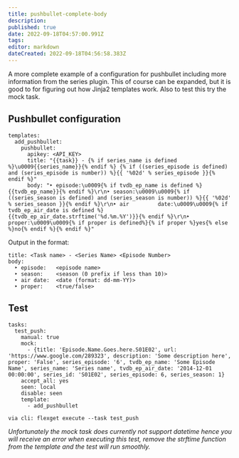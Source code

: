 ```yaml
---
title: pushbullet-complete-body
description: 
published: true
date: 2022-09-18T04:57:00.991Z
tags: 
editor: markdown
dateCreated: 2022-09-18T04:56:58.383Z
---
```


A more complete example of a configuration for pushbullet including more information from the series plugin. This of course can be expanded, but it is good to for figuring out how Jinja2 templates work. Also to test this try the mock task.

## Pushbullet configuration
```
templates:
  add_pushbullet:
    pushbullet:
      apikey: <API_KEY>
      title: "{{task}} - {% if series_name is defined %}\u0009{{series_name}}{% endif %} {% if ((series_episode is defined) and (series_episode is number)) %}{{ '%02d' % series_episode }}{% endif %}"
      body: "‣ episode:\u0009{% if tvdb_ep_name is defined %}{{tvdb_ep_name}}{% endif %}\r\n‣ season:\u0009\u0009{% if ((series_season is defined) and (series_season is number)) %}{{ '%02d' % series_season }}{% endif %}\r\n‣ air         date:\u0009\u0009{% if tvdb_ep_air_date is defined %}{{tvdb_ep_air_date.strftime('%d.%m.%Y')}}{% endif %}\r\n‣ proper:\u0009\u0009{% if proper is defined%}{% if proper %}yes{% else %}no{% endif %}{% endif %}"
```

Output in the format:
```
title: <Task name> - <Series Name> <Episode Number>
body:
  ‣ episode:   <episode name>
  ‣ season:    <season (0 prefix if less than 10)>
  ‣ air date:  <date (format: dd-mm-YY)>
  ‣ proper:    <true/false>
```

## Test
```
tasks:
  test_push:
    manual: true
    mock:
      - {title: 'Episode.Name.Goes.here.S01E02', url: 'https://www.google.com/289323', description: 'Some description here', proper: 'False', series_episode: '6', tvdb_ep_name: 'Some Episode Name', series_name: 'Series name', tvdb_ep_air_date: '2014-12-01 00:00:00', series_id: 'S01E02', series_episode: 6, series_season: 1}
    accept_all: yes
    seen: local
    disable: seen
    template:
      - add_pushbullet

via cli: flexget execute --task test_push
```
*Unfortunately the mock task does currently not support datetime hence you will receive an error when executing this test, remove the strftime function from the template and the test will run smoothly.*